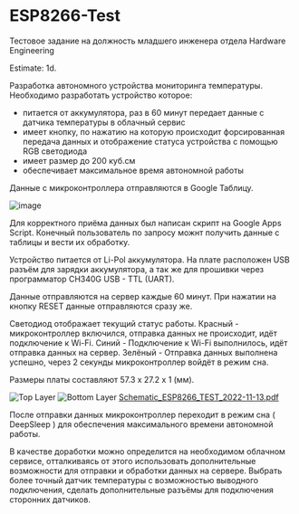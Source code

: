 # ESP8266-Test
Тестовое задание на должность младшего инженера отдела Hardware Engineering

Estimate: 1d.

Разработка автономного устройства мониторинга температуры.
Необходимо разработать устройство которое:
- питается от аккумулятора, раз в 60 минут передает данные с датчика
температуры в облачный сервис
- имеет кнопку, по нажатию на которую происходит форсированная передача
данных и отображение статуса устройства с помощью RGB светодиода
- имеет размер до 200 куб.см
- обеспечивает максимальное время автономной работы

Данные с микроконтроллера отправляются в Google Таблицу.

![image](https://user-images.githubusercontent.com/86648566/201518374-345191f8-e4a4-4879-9404-dbd976a94eac.png)

Для корректного приёма данных был написан скрипт на Google Apps Script.
Конечный пользователь по запросу можнт получить данные с таблицы и вести их обработку.

Устройство питается от Li-Pol аккумулятора. На плате расположен USB разъём для зарядки аккумулятора, а так же для прошивки через программатор CH340G USB - TTL (UART).

Данные отправляются на сервер каждые 60 минут. При нажатии на кнопку RESET данные отправляются сразу же.

Светодиод отображает текущий статус работы. Красный - микроконтроллер включился, отправка данных не происходит, идёт подключение к Wi-Fi. Синий - Подключение к Wi-Fi выполнилось, идёт отправка данных на сервер. Зелёный - Отправка данных выполнена успешно, через 2 секунды микроконтроллер войдёт в режим сна. 

Размеры платы составляют 57.3 x 27.2 x 1 (мм).

![Top Layer](https://user-images.githubusercontent.com/86648566/201519402-b8ec5123-54be-46d2-a2cb-d496d78c9f34.png)
![Bottom Layer](https://user-images.githubusercontent.com/86648566/201519410-2654614a-b859-4b58-8fc6-872039f4ab01.png)
[Schematic_ESP8266_TEST_2022-11-13.pdf](https://github.com/Fantonrko/ESP8266-Test/files/9997064/Schematic_ESP8266_TEST_2022-11-13.pdf)

После отправки данных микроконтроллер переходит в режим сна ( DeepSleep ) для обеспечения максимального времени автономной работы.

В качестве доработки можно определится на необходимом облачном сервисе, отталкиваясь от этого использовать дополнительные возможности для отправки и обработки данных на сервере. Выбрать более точный датчик температуры с возможностью выводного подключения, сделать дополнительные разъёмы для подключения сторонних датчиков. 
